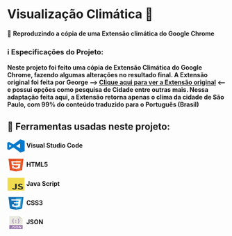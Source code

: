 # Visualização Climática :file_folder:
:bookmark_tabs: **Reproduzindo a cópia de uma Extensão climática do Google Chrome**

### :information_source: Especificações do Projeto:

**Neste projeto foi feito uma cópia de Extensão Climática do Google Chrome, fazendo algumas alterações no resultado final. A Extensão original foi feita por George --> [Clique aqui para ver a Extensão original](https://chrome.google.com/webstore/detail/microweather/mlkbifdobkhikfmhopopgdfikiilbhio/related) <-- e possui opções como pesquisa de Cidade entre outras mais. Nessa adaptação feita aqui, a Extensão retorna apenas o clima da cidade de São Paulo, com 99% do conteúdo traduzido para o Português (Brasil)**

## 📌 Ferramentas usadas neste projeto: 

<img align="center" alt="icon-js" height="30" width="40" src="visual-studio-code-logo-svg-vector.svg" style="max-width:100%;"></img> **Visual Studio Code**

<img align="center" alt="icon-js" height="30" width="40" src="https://raw.githubusercontent.com/devicons/devicon/master/icons/html5/html5-original.svg" style="max-width:100%;"></img> **HTML5**

<img align="center" alt="icon-js" height="30" width="40" src="https://raw.githubusercontent.com/devicons/devicon/master/icons/javascript/javascript-original.svg" style="max-width:100%;"></img> **Java Script**

<img align="center" alt="icon-js" height="30" width="40" src="https://raw.githubusercontent.com/devicons/devicon/master/icons/css3/css3-original.svg" style="max-width:100%;"></img> **CSS3**

<img align="center" alt="icon-js" height="30" width="40" src="json-file.svg" style="max-width:100%;"></img> **JSON**
